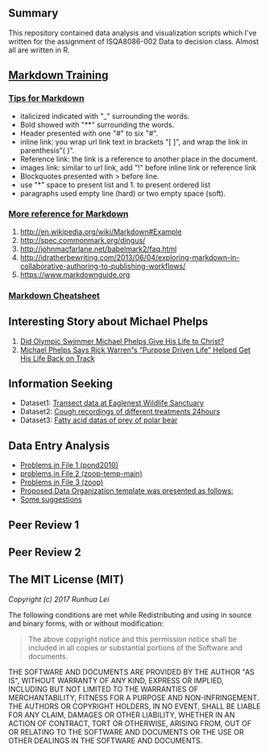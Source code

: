## Summary 
This repository contained data analysis and visualization scripts which I've written for the assignment of ISQA8086-002 Data to decision class. Almost all are written in R.

## [**Markdown Training**](https://www.markdowntutorial.com)  
### [Tips for Markdown](https://www.markdowntutorial.com)
* italicized indicated with "_" surrounding the words.
* Bold showed with "**" surrounding the words.
* Header presented with one "#" to six "#". 
* inline link: you wrap url link text in brackets "[ ]", and wrap the link in parenthesis"( )".
* Reference link:  the link is a reference to another place in the document.
* images link: similar to url link, add "!" before inline link or reference link
* Blockquotes presented with > before line.
* use "*" space to present list and 1. to present ordered list
* paragraphs used empty line (hard) or two empty space (soft).
### [More reference for Markdown](https://www.markdowntutorial.com)
1. http://en.wikipedia.org/wiki/Markdown#Example
2. http://spec.commonmark.org/dingus/
3. http://johnmacfarlane.net/babelmark2/faq.html
4. http://idratherbewriting.com/2013/06/04/exploring-markdown-in-collaborative-authoring-to-publishing-workflows/
5. https://www.markdownguide.org
### [Markdown Cheatsheet](https://github.com/adam-p/markdown-here/wiki/Markdown-Cheatsheet)  

## Interesting Story about Michael Phelps
1. [Did Olympic Swimmer Michael Phelps Give His Life to Christ?](http://www.crosswalk.com/blogs/religion-today-blog/did-olympic-swimmer-michael-phelps-give-his-life-to-christ.html)
2. [Michael Phelps Says Rick Warren”s “Purpose Driven Life” Helped Get His Life Back on Track](https://relevantmagazine.com/slices/michael-phelps-says-rick-warrens-purpose-driven-life-helped-get-his-life-back-track)  

## Information Seeking 
* Dataset1: [Transect data at Eaglenest Wildlife Sanctuary](https://github.com/leirhyh/ISQA8086_Assignment/tree/master/Information_Seeking)
* Dataset2: [Cough recordings of different treatments 24hours](https://github.com/leirhyh/ISQA8086_Assignment/tree/master/Information_Seeking)
* Dataset3: [Fatty acid datas of prey of polar bear](https://github.com/leirhyh/ISQA8086_Assignment/tree/master/Information_Seeking)

## Data Entry Analysis 
* [Problems in File 1 (pond2010)](https://github.com/leirhyh/ISQA8086_Assignment/blob/master/Data_Entry_Analysis/Data_Entry_Analysis.md)
* [problems in File 2 (zoop-temp-main)](https://github.com/leirhyh/ISQA8086_Assignment/blob/master/Data_Entry_Analysis/Data_Entry_Analysis.md)
* [Problems in File 3 (zoop)](https://github.com/leirhyh/ISQA8086_Assignment/blob/master/Data_Entry_Analysis/Data_Entry_Analysis.md)
* [Proposed Data Organization template was presented as follows:](https://github.com/leirhyh/ISQA8086_Assignment/blob/master/Data_Entry_Analysis/Data_Entry_Analysis.md)
* [Some suggestions](https://github.com/leirhyh/ISQA8086_Assignment/blob/master/Data_Entry_Analysis/Data_Entry_Analysis.md)

## Peer Review 1

## Peer Review 2  

## The MIT License (MIT)

_Copyright (c) 2017 Runhua Lei_      

The following conditions are met while Redistributing and using in source and binary forms, with or without modification:
>The above copyright notice and this permission notice shall be included in all copies or substantial portions of the Software and documents.

THE SOFTWARE AND DOCUMENTS ARE PROVIDED BY THE AUTHOR "AS IS", WITHOUT WARRANTY OF ANY KIND, EXPRESS OR IMPLIED, INCLUDING BUT NOT LIMITED TO THE WARRANTIES OF MERCHANTABILITY, FITNESS FOR A PURPOSE AND NON-INFRINGEMENT. THE AUTHORS OR COPYRIGHT HOLDERS, IN NO EVENT, SHALL BE LIABLE FOR ANY CLAIM, DAMAGES OR OTHER LIABILITY, WHETHER IN AN ACTION OF CONTRACT, TORT OR OTHERWISE, ARISING FROM, OUT OF OR RELATING TO THE SOFTWARE AND DOCUMENTS OR THE USE OR OTHER DEALINGS IN THE SOFTWARE AND DOCUMENTS.









